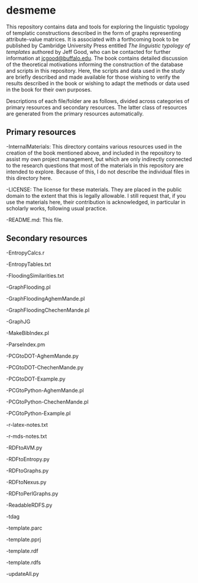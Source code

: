 desmeme
=======

This repository contains data and tools for exploring the linguistic typology of templatic constructions described in the form of graphs representing attribute-value matrices. It is associated with a forthcoming book to be published by Cambridge University Press entitled *The linguistic typology of templates* authored by Jeff Good, who can be contacted for further information at jcgood@buffalo.edu. The book contains detailed discussion of the theoretical motivations informing the construction of the database and scripts in this repository. Here, the scripts and data used in the study are briefly described and made available for those wishing to verify the results described in the book or wishing to adapt the methods or data used in the book for their own purposes.

Descriptions of each file/folder are as follows, divided across categories of primary resources and secondary resources. The latter class of resources are generated from the primary resources automatically.

Primary resources
-----------------

-InternalMaterials: This directory contains various resources used in the creation of the book mentioned above, and included in the repository to assist my own project management, but which are only indirectly connected to the research questions that most of the materials in this repository are intended to explore. Because of this, I do not describe the individual files in this directory here.

-LICENSE: The license for these materials. They are placed in the public domain to the extent that this is legally allowable. I still request that, if you use the materials here, their contribution is acknowledged, in particular in scholarly works, following usual practice.

-README.md: This file.


Secondary resources
-----------------


-EntropyCalcs.r

-EntropyTables.txt

-FloodingSimilarities.txt

-GraphFlooding.pl

-GraphFloodingAghemMande.pl

-GraphFloodingChechenMande.pl

-GraphJG



-MakeBibIndex.pl

-ParseIndex.pm

-PCGtoDOT-AghemMande.py

-PCGtoDOT-ChechenMande.py

-PCGtoDOT-Example.py

-PCGtoPython-AghemMande.pl

-PCGtoPython-ChechenMande.pl

-PCGtoPython-Example.pl

-r-latex-notes.txt

-r-mds-notes.txt

-RDFtoAVM.py

-RDFtoEntropy.py

-RDFtoGraphs.py

-RDFtoNexus.py

-RDFtoPerlGraphs.py

-ReadableRDFS.py


-tdag

-template.parc

-template.pprj

-template.rdf

-template.rdfs

-updateAll.py
